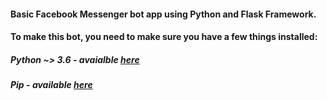 #### Basic Facebook Messenger bot app using Python and Flask Framework.

#### To make this bot, you need to make sure you have a few things installed:
##### Python ~> 3.6 - avaialble [here](https://www.python.org/downloads/)
##### Pip - available [here](https://pypi.python.org/pypi/pip)


